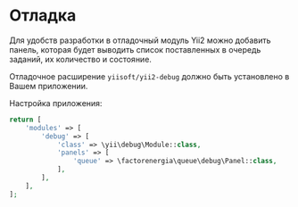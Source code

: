 Отладка
=======

Для удобств разработки в отладочный модуль Yii2 можно добавить панель, которая будет выводить список
поставленных в очередь заданий, их количество и состояние.

Отладочное расширение `yiisoft/yii2-debug` должно быть установлено в Вашем приложении.

Настройка приложения:

```php
return [
    'modules' => [
        'debug' => [
            'class' => \yii\debug\Module::class,
            'panels' => [
                'queue' => \factorenergia\queue\debug\Panel::class,
            ],
        ],
    ],
];
```
